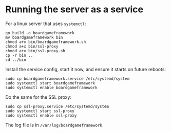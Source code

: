 # Running the server as a service

For a linux server that uses `systemctl`:

```
go build -o boardgameframework
mv boardgameframework bin
chmod a+x bin/boardgameframework.sh
chmod a+x bin/ssl-proxy
chmod a+x bin/ssl-proxy.sh
cp -r bin ..
cd ../bin
```

Install the service config, start it now, and ensure it starts on future reboots:

```
sudo cp boardgameframework.service /etc/systemd/system
sudo systemctl start boardgameframework
sudo systemctl enable boardgameframework
```

Do the same for the SSL proxy:

```
sudo cp ssl-proxy.service /etc/systemd/system
sudo systemctl start ssl-proxy
sudo systemctl enable ssl-proxy
```

The log file is in `/var/log/boardgameframework`.
